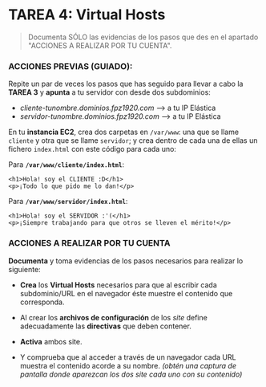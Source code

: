 # TAREA 4: Virtual Hosts

> Documenta SÓLO las evidencias de los pasos que des en el apartado "ACCIONES A REALIZAR POR TU CUENTA".

### ACCIONES PREVIAS (GUIADO):

Repite un par de veces los pasos que has seguido para llevar a cabo la **TAREA 3** y **apunta** a tu servidor con desde dos subdominios:
- *cliente-tunombre.dominios.fpz1920.com*  --> a tu IP Elástica
- *servidor-tunombre.dominios.fpz1920.com* --> a tu IP Elástica

En tu **instancia EC2**, crea dos carpetas en `/var/www`: una que se llame `cliente` y otra que se llame `servidor`; y crea dentro de cada una de ellas un fichero `index.html` con este código para cada uno:

Para **`/var/www/cliente/index.html`**:

	<h1>Hola! soy el CLIENTE :D</h1>
	<p>¡Todo lo que pido me lo dan!</p>

Para **`/var/www/servidor/index.html`**:

	<h1>Hola! soy el SERVIDOR :'(</h1>
	<p>¡Siempre trabajando para que otros se lleven el mérito!</p>

### ACCIONES A REALIZAR POR TU CUENTA

**Documenta** y toma evidencias de los pasos necesarios para realizar lo siguiente:

- **Crea** los **Virtual Hosts** necesarios para que al escribir cada subdominio/URL en el navegador éste muestre el contenido que corresponda. 

- Al crear los **archivos de configuración** de los *site*  define adecuadamente las **directivas** que deben contener.

- **Activa** ambos site.

- Y comprueba que al acceder a través de un navegador cada URL muestra el contenido acorde a su nombre. *(obtén una captura de pantalla donde aparezcan los dos site cada uno con su contenido)*
